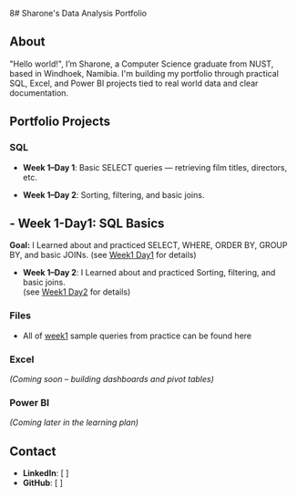 8# Sharone's Data Analysis Portfolio

## About
"Hello world!", I’m Sharone, a Computer Science graduate from NUST, based in Windhoek, Namibia. I'm building my portfolio through practical SQL, Excel, and Power BI projects tied to real world data and clear documentation.

## Portfolio Projects

### SQL
- **Week 1–Day 1**: Basic SELECT queries — retrieving film titles, directors, etc.  
  
- **Week 1–Day 2**: Sorting, filtering, and basic joins.  

## - **Week 1-Day1**: SQL Basics
**Goal:**  I Learned about and practiced SELECT, WHERE, ORDER BY, GROUP BY, and basic JOINs.
(see [Week1 Day1](https://github.com/Sharonevv/Data-Analysis-Portfolio/blob/main/week1/week1/week1_day1.sql) for details)

- **Week 1–Day 2**: I Learned about and practiced Sorting, filtering, and basic joins.  
  (see [Week1 Day2](https://thelinkgoeshere.com) for details)

### Files
- All of [week1](https://github.com/Sharonevv/Data-Analysis-Portfolio/tree/main/week1) sample queries from practice can be found here 


### Excel
*(Coming soon – building dashboards and pivot tables)*

### Power BI
*(Coming later in the learning plan)*

## Contact
- **LinkedIn**: [  ]  
- **GitHub**: [  ]
